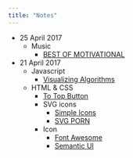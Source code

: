 ```yaml
---
title: "Notes"
---
```

* 25 April 2017
	* Music
		* [BEST OF MOTIVATIONAL][6]
* 21 April 2017
	* Javascript
		* [Visualizing Algorithms][1]
	* HTML & CSS
		* [To Top Button][0]
		* SVG icons
			* [Simple Icons][2]
			* [SVG PORN][3]
		* Icon
			* [Font Awesome][4]
			* [Semantic UI][5]

[0]: https://www.w3schools.com/howto/howto_js_scroll_to_top.asp
[1]: https://bost.ocks.org/mike/algorithms/
[2]: https://simpleicons.org/
[3]: https://svgporn.com/
[4]: http://fontawesome.io/
[5]: https://semantic-ui.com/
[6]: http://www.killertracks.com/#!/themed-playlists.aspx?playlistId=2548